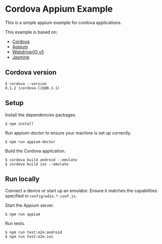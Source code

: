 # Cordova Appium Example

This is a simple appium example for cordova applications.

This example is based on:

* [Cordova](https://cordova.apache.org/)
* [Appium](http://appium.io/)
* [WebdriverIO v5](https://webdriver.io/)
* [Jasmine](https://jasmine.github.io/)

## Cordova version

```
$ cordova --version
8.1.2 (cordova-lib@8.1.1)
```

## Setup

Install the dependencies packages.

```
$ npm install
```

Run appium-doctor to ensure your machine is set up correctly.

```
$ npm run appium-doctor
```

Build the Cordova application.

```
$ cordova build android --emulate
$ cordova build ios --emulate
```

## Run locally

Connect a device or start up an emulator. Ensure it matches the capabilities specified in `config/wdio.*.conf.js`.

Start the Appium server.

```
$ npm run appium
```

Run tests.

```
$ npm run test:e2e:android
$ npm run test:e2e:ios
```
